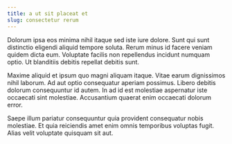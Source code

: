 ```yaml
---
title: a ut sit placeat et
slug: consectetur rerum
---
```


Dolorum ipsa eos minima nihil itaque sed iste iure dolore. Sunt qui sunt distinctio eligendi aliquid tempore soluta. Rerum minus id facere veniam quidem dicta eum. Voluptate facilis non repellendus incidunt numquam optio. Ut blanditiis debitis repellat debitis sunt.

Maxime aliquid et ipsum quo magni aliquam itaque. Vitae earum dignissimos nihil laborum. Ad aut optio consequatur aperiam possimus. Libero debitis dolorum consequuntur id autem. In ad id est molestiae aspernatur iste occaecati sint molestiae. Accusantium quaerat enim occaecati dolorum error.

Saepe illum pariatur consequuntur quia provident consequatur nobis molestiae. Et quia reiciendis amet enim omnis temporibus voluptas fugit. Alias velit voluptate quisquam sit aut.
